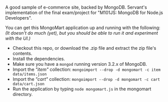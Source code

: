 A good sample of e-commerce site, backed by MongoDB.
5ervant's implementation of the final exam/project for "M101JS: MongoDB for Node.js Developers".

You can get this MongoMart application up and running with the following:
*(It doesn't do much (yet), but you should be able to run it and experiment with the UI.)*

 - Checkout this repo, or download the .zip file and extract the zip file's contents.
 - Install the dependencies.
 - Make sure you have a `mongod` running version 3.2.x of MongoDB.
 - Import the *"item"* collection: `mongoimport --drop -d mongomart -c item data/items.json`
 - Import the *"cart"* collection: `mongoimport --drop -d mongomart -c cart data/cart.json`
 - Run the application by typing `node mongomart.js` in the mongomart directory.
